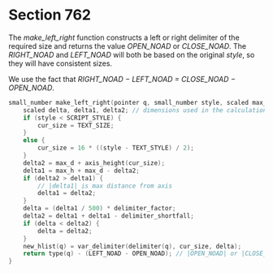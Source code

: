 # Section 762

The *make_left_right* function constructs a left or right delimiter of the required size and returns the value *OPEN_NOAD* or *CLOSE_NOAD*.
The *RIGHT_NOAD* and *LEFT_NOAD* will both be based on the original *style*, so they will have consistent sizes.

We use the fact that *RIGHT_NOAD − LEFT_NOAD = CLOSE_NOAD − OPEN_NOAD*.

```c << Declare math construction procedures >>+=
small_number make_left_right(pointer q, small_number style, scaled max_d, scaled max_h) {
    scaled delta, delta1, delta2; // dimensions used in the calculation
    if (style < SCRIPT_STYLE) {
        cur_size = TEXT_SIZE;
    }
    else {
        cur_size = 16 * ((style - TEXT_STYLE) / 2);
    }
    delta2 = max_d + axis_height(cur_size);
    delta1 = max_h + max_d - delta2;
    if (delta2 > delta1) {
        // |delta1| is max distance from axis
        delta1 = delta2;
    }
    delta = (delta1 / 500) * delimiter_factor;
    delta2 = delta1 + delta1 - delimiter_shortfall;
    if (delta < delta2) {
        delta = delta2;
    }
    new_hlist(q) = var_delimiter(delimiter(q), cur_size, delta);
    return type(q) - (LEFT_NOAD - OPEN_NOAD); // |OPEN_NOAD| or |CLOSE_NOAD|
}
```
